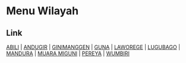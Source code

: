 # Menu Wilayah

## Link

[ABILI](https://github.com/gigit-pemilu/pemilu-2024-94-papua-tengah/tree/main/pilpres/hitung-suara/sub/94-papua-tengah/sub/02-puncak-jaya/sub/24-taganombak/sub/2006-abili)
 | 
[ANDUGIR](https://github.com/gigit-pemilu/pemilu-2024-94-papua-tengah/tree/main/pilpres/hitung-suara/sub/94-papua-tengah/sub/02-puncak-jaya/sub/24-taganombak/sub/2004-andugir)
 | 
[GINIMANGGEN](https://github.com/gigit-pemilu/pemilu-2024-94-papua-tengah/tree/main/pilpres/hitung-suara/sub/94-papua-tengah/sub/02-puncak-jaya/sub/24-taganombak/sub/2008-ginimanggen)
 | 
[GUNA](https://github.com/gigit-pemilu/pemilu-2024-94-papua-tengah/tree/main/pilpres/hitung-suara/sub/94-papua-tengah/sub/02-puncak-jaya/sub/24-taganombak/sub/2001-guna)
 | 
[LAWOREGE](https://github.com/gigit-pemilu/pemilu-2024-94-papua-tengah/tree/main/pilpres/hitung-suara/sub/94-papua-tengah/sub/02-puncak-jaya/sub/24-taganombak/sub/2009-laworege)
 | 
[LUGUBAGO](https://github.com/gigit-pemilu/pemilu-2024-94-papua-tengah/tree/main/pilpres/hitung-suara/sub/94-papua-tengah/sub/02-puncak-jaya/sub/24-taganombak/sub/2003-lugubago)
 | 
[MANDURA](https://github.com/gigit-pemilu/pemilu-2024-94-papua-tengah/tree/main/pilpres/hitung-suara/sub/94-papua-tengah/sub/02-puncak-jaya/sub/24-taganombak/sub/2002-mandura)
 | 
[MUARA MIGUNI](https://github.com/gigit-pemilu/pemilu-2024-94-papua-tengah/tree/main/pilpres/hitung-suara/sub/94-papua-tengah/sub/02-puncak-jaya/sub/24-taganombak/sub/2005-muara-miguni)
 | 
[PEREYA](https://github.com/gigit-pemilu/pemilu-2024-94-papua-tengah/tree/main/pilpres/hitung-suara/sub/94-papua-tengah/sub/02-puncak-jaya/sub/24-taganombak/sub/2007-pereya)
 | 
[WUMBIRI](https://github.com/gigit-pemilu/pemilu-2024-94-papua-tengah/tree/main/pilpres/hitung-suara/sub/94-papua-tengah/sub/02-puncak-jaya/sub/24-taganombak/sub/2010-wumbiri)

